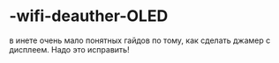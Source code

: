 # -wifi-deauther-OLED
в инете очень мало понятных гайдов по тому, как сделать джамер с дисплеем. Надо это исправить!

